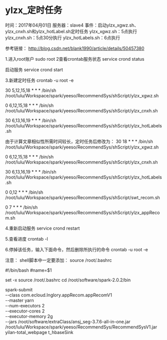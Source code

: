 # ylzx_定时任务

时间：2017年04月01日
服务器：slave4
事件：启动ylzx_xgwz.sh、ylzx_cnxh.sh和ylzx_hotLabel.sh定时任务
      ylzx_xgwz.sh：5点执行
	  ylzx_cnxh.sh：5点30分执行
	  ylzx_hotLabels.sh：6点执行

参考链接：
http://blog.csdn.net/blank1990/article/details/50457380

1.进入root账户
sudo root
2查看crontab服务状态
service crond status

启动服务
service crond start

3.新建定时任务
crontab -u root -e

30 5,12,15,18 * * * /bin/sh /root/lulu/Workspace/spark/yeeso/RecommendSys/shScript/ylzx_xgwz.sh

0 6,12,15,18 * * * /bin/sh /root/lulu/Workspace/spark/yeeso/RecommendSys/shScript/ylzx_cnxh.sh

30 6,13,16,19 * * * /bin/sh /root/lulu/Workspace/spark/yeeso/RecommendSys/shScript/ylzx_hotLabels.sh

由于计算文章相似性所需时间较长，定时任务后修改为：
30 18 * * * /bin/sh /root/lulu/Workspace/spark/yeeso/RecommendSys/shScript/ylzx_xgwz.sh

0 6,12,15,18 * * * /bin/sh /root/lulu/Workspace/spark/yeeso/RecommendSys/shScript/ylzx_cnxh.sh

30 6,13,16,19 * * * /bin/sh /root/lulu/Workspace/spark/yeeso/RecommendSys/shScript/ylzx_hotLabels.sh

0 0,12 * * * /bin/sh /root/lulu/Workspace/spark/yeeso/RecommendSys/shScript/swt_recom.sh

0 7 * * * /bin/sh /root/lulu/Workspace/spark/yeeso/RecommendSys/shScript/ylzx_appRecom.sh


4.重新启动服务
service crond restart

5.查看进度
crontab -l

6.停掉该任务，输入下面命令，然后删除所执行的命令
crontab -u root -e



注意：
shell脚本中一定要添加：
source /root/.bashrc


#!/bin/bash
#name=$1

set -x
source /root/.bashrc
cd /root/software/spark-2.0.2/bin

spark-submit \
--class com.ecloud.Inglory.appRecom.appRecomV1 \
--master yarn \
--num-executors 2 \
--executor-cores 2 \
--executor-memory 2g \
--jars /root/software/extraClass/ansj_seg-3.7.6-all-in-one.jar \
/root/lulu/Workspace/spark/yeeso/RecommendSys/RecommendSysV1.jar \
yilan-total_webpage t_hbaseSink
